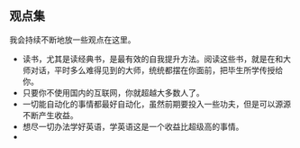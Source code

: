 ## 观点集

我会持续不断地放一些观点在这里。

-   读书，尤其是读经典书，是最有效的自我提升方法。阅读这些书，就是在和大师对话，平时多么难得见到的大师，统统都摆在你面前，把毕生所学传授给你。
-   只要你不使用国内的互联网，你就超越大多数人了。
-   一切能自动化的事情都最好自动化，虽然前期要投入一些功夫，但是可以源源不断产生收益。
-   想尽一切办法学好英语，学英语这是一个收益比超级高的事情。
-
